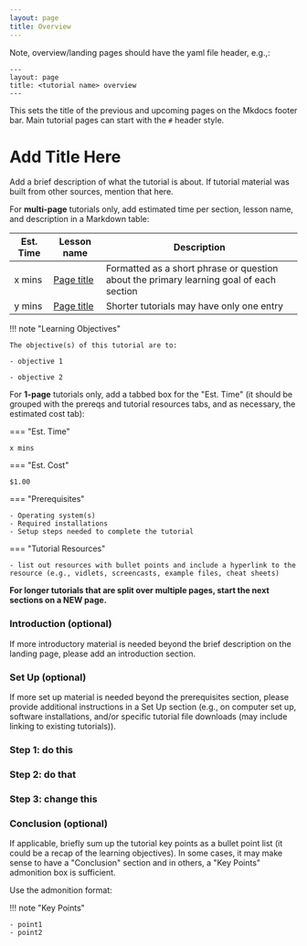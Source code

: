 ```yaml
---
layout: page
title: Overview
---
```


Note, overview/landing pages should have the yaml file header, e.g.,:
```
---
layout: page
title: <tutorial name> overview
---
```
This sets the title of the previous and upcoming pages on the Mkdocs footer bar.
Main tutorial pages can start with the `#` header style.


# Add Title Here

Add a brief description of what the tutorial is about. If tutorial material was built from other sources, mention that here.

For **multi-page** tutorials only, add estimated time per section, lesson name, and description in a Markdown table:

Est. Time | Lesson name | Description
--- | --- | ---
x mins | [Page title](path/to/page) | Formatted as a short phrase or question about the primary learning goal of each section
y mins | [Page title](path/to/page) | Shorter tutorials may have only one entry

!!! note "Learning Objectives"

    The objective(s) of this tutorial are to:

    - objective 1

    - objective 2

For **1-page** tutorials only, add a tabbed box for the "Est. Time" (it should be grouped with the prereqs and tutorial resources tabs, and as necessary, the estimated cost tab):

=== "Est. Time"

    x mins

=== "Est. Cost"

    $1.00

=== "Prerequisites"

    - Operating system(s)
    - Required installations
    - Setup steps needed to complete the tutorial

=== "Tutorial Resources"

    - list out resources with bullet points and include a hyperlink to the resource (e.g., vidlets, screencasts, example files, cheat sheets)


**For longer tutorials that are split over multiple pages, start the next sections on a NEW page.**

### Introduction (optional)

If more introductory material is needed beyond the brief description on the landing page, please add an introduction section.

### Set Up (optional)

If more set up material is needed beyond the prerequisites section, please provide additional instructions in a Set Up section (e.g., on computer set up, software installations, and/or specific tutorial file downloads (may include linking to existing tutorials)).

### Step 1: do this

### Step 2: do that

### Step 3: change this

### Conclusion (optional)

If applicable, briefly sum up the tutorial key points as a bullet point list (it could be a recap of the learning objectives). In some cases, it may make sense to have a "Conclusion" section and in others, a "Key Points" admonition box is sufficient.

Use the admonition format:

!!! note "Key Points"

    - point1
    - point2
